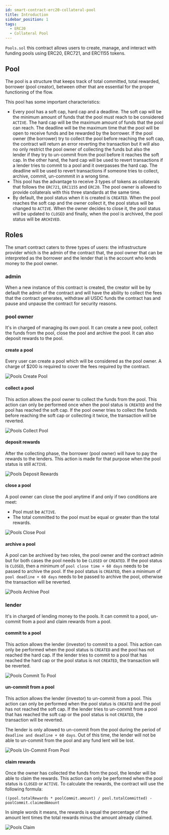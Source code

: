 ```yaml
---
id: smart-contract-erc20-collateral-pool
title: Introduction
sidebar_position: 1
tags:
  - ERC20
  - Collateral Pool
---
```


`Pools.sol` this contract allows users to create, manage, and interact with funding pools using ERC20, ERC721, and ERC1155 tokens.

## Pool

The pool is a structure that keeps track of total committed, total rewarded, borrower (pool creator), between other that are essential for the proper functioning of the flow.

This pool has some important characteristics:

- Every pool has a soft cap, hard cap and a deadline. The soft cap will be the minimum amount of funds that the pool must reach to be considered `ACTIVE`. The hard cap will be the maximum amount of funds that the pool can reach. The deadline will be the maximum time that the pool will be open to receive funds and be rewarded by the borrower. If the pool owner (the borrower) try to collect the pool before reaching the soft cap, the contract will return an error reverting the transaction but it will also no only restrict the pool owner of collecting the funds but also the lender if they try to un-commit from the pool before it reaches the soft cap. In the other hand, the hard cap will be used to revert transactions if a lender tries to commit to a pool and it overpasses the hard cap. The deadline will be used to revert transactions if someone tries to collect, archive, commit, un-commmit in a wrong time.
- This pool has the advantage to receive 3 types of tokens as collaterals that follows the `ERC721`, `ERC1155` and `ERC20`. The pool owner is allowed to provide collaterals with this three standards at the same time.
- By default, the pool status when it is created is `CREATED`. When the pool reaches the soft cap and the owner collect it, the pool status will be changed to `ACTIVE`. When the owner decides to close it, the pool status will be updated to `CLOSED` and finally, when the pool is archived, the pool status will be `ARCHIVED`.

## Roles

The smart contract caters to three types of users: the infrastructure provider which is the admin of the contract that, the pool owner that can be interpreted as the borrower and the lender that is the account who lends money to the pool owner.

### admin

When a new instance of this contract is created, the creator will be by default the admin of the contract and will have the ability to collect the fees that the contract generates, withdraw all USDC funds the contract has and pause and unpause the contract for security reasons.

### pool owner

It's in charged of managing its own pool. It can create a new pool, collect the funds from the pool, close the pool and archive the pool. It can also deposit rewards to the pool.

#### create a pool

Every user can create a pool which will be considered as the pool owner. A charge of $200 is required to cover the fees required by the contract.

![Pools Create Pool](/img/flowchart/Pools_createpool.png)

#### collect a pool

This action allows the pool owner to collect the funds from the pool. This action can only be performed once when the pool status is `CREATED` and the pool has reached the soft cap. If the pool owner tries to collect the funds before reaching the soft cap or collecting it twice, the transaction will be reverted.

![Pools Collect Pool](/img/flowchart/Pools_collectpool.png)

#### deposit rewards

After the collecting phase, the borrower (pool owner) will have to pay the rewards to the lenders. This action is made for that purpose when the pool status is still `ACTIVE`.

![Pools Deposit Rewards](/img/flowchart/Pools_depositrewards.png)

#### close a pool

A pool owner can close the pool anytime if and only if two conditions are meet:

- Pool must be `ACTIVE`.
- The total committed to the pool must be equal or greater than the total rewards.

![Pools Close Pool](/img/flowchart/Pools_closepool.png)

#### archive a pool

A pool can be archived by two roles, the pool owner and the contract admin but for both cases the pool needs to be `CLOSED` or `CREATED`. If the pool status is `CLOSED`, then a minimum of `pool close time + 60 days` needs to be passed to archive the pool. If the pool status is `CREATED`, then a minimum of `pool deadline + 60 days` needs to be passed to archive the pool, otherwise the transaction will be reverted.

![Pools Archive Pool](/img/flowchart/Pools_archivepool.png)

### lender

It's in charged of lending money to the pools. It can commit to a pool, un-commit from a pool and claim rewards from a pool.

#### commit to a pool

This action allows the lender (investor) to commit to a pool. This action can only be performed when the pool status is `CREATED` and the pool has not reached the hard cap. If the lender tries to commit to a pool that has reached the hard cap or the pool status is not `CREATED`, the transaction will be reverted.

![Pools Commit To Pool](/img/flowchart/Pools_committopool.png)

#### un-commit from a pool

This action allows the lender (investor) to un-commit from a pool. This action can only be performed when the pool status is `CREATED` and the pool has not reached the soft cap. If the lender tries to un-commit from a pool that has reached the soft cap or the pool status is not `CREATED`, the transaction will be reverted.

The lender is only allowed to un-commit from the pool during the period of `deadline and deadline + 60 days`. Out of this time, the lender will not be able to un-commit from the pool and any fund lent will be lost.

![Pools Un-Commit From Pool](/img/flowchart/Pools_uncommitfrompool.png)

#### claim rewards

Once the owner has collected the funds from the pool, the lender will be able to claim the rewards. This action can only be performed when the pool status is `CLOSED` or `ACTIVE`. To calculate the rewards, the contract will use the following formula:

```solidity
((pool.totalRewards * poolCommit.amount) / pool.totalCommitted) - poolCommit.claimedAmount
```

In simple words it means, the rewards is equal the percentage of the amount lent times the total rewards minus the amount already claimed.

![Pools Claim](/img/flowchart/Pools_claim.png)
